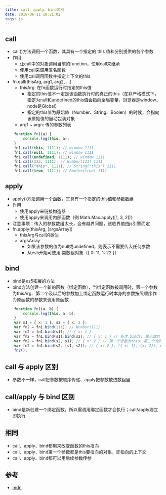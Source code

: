```yaml
---
title: call、apply、bind区别
date: 2018-06-11 18:21:02
tags: js
---
```


## call
- call()方法调用一个函数，其具有一个指定的 this 值和分别提供的各个参数
- 作用
    - 让call中的对象调用当前的function，使用call来继承
    - 使用call来调用匿名函数
    - 使用call调用函数并指定上下文的this
- fn.call(thisArg, arg1, arg2, ...)
    - thisArg: 在fn函数运行时指定的this值
        - 指定的this值不一定是该函数执行时的真正的this（在非严格模式下，指定为null和undefined的this值会指向全局变量，浏览器是window、node是Global）
        - 指定的this值为原始值（Number、String、Boolen）的时候，会指向该原始值的自动包装对象
    - arg1 ~ argn: 传的参数列表
``` JavaScript
    function fn1(a) {
        console.log(this, a);
    }
    fn1.call(this, 1111); // window 1111
    fn1.call(null, 1111); // window 1111
    fn1.call(undefined, 1111); // window 1111
    fn1.call(123, 1111); // Number(123) 1111
    fn1.call("this", 1111); // String("this") 1111
    fn1.call(true, 1111); // Boolen(true) 1111
```

## apply
- apply()方法调用一个函数，其具有一个指定的this值和参数数组
- 作用
    - 使用apply来链接构造器
    - 使用apply来调用内部函数（例 Math.Max.apply([1, 3, 2])）
- 注意事项：传入的参数数组太长，会有越界问题，该临界值由js引擎而定
- fn.apply(thisArg, [argsArray])
    - thisArg与call的类似
    - argsArray
        - 如果该参数的值为null或undefined，则表示不需要传入任何参数
        - 从es5开始可使用 类数组对象（{ 0: 11, 1: 22 }）

## bind
- bind是es5拓展的方法
- bind方法创建一个新的函数（绑定函数），当绑定函数被调用时，第一个参数为thisArg、第二个及以后的参数加上绑定函数运行时本身的参数按照顺序作为原函数的参数来调用原函数
``` JavaScript
    function fn1(a, b) {
        console.log(this, a, b);
    }
    var s1 = { x: 1 }, s2 = { x: 2 };
    var fn2 = fn1.bind(111); // Number(111)
    var fn2 = fn1.bind(s1); // { x: 1 }
    var fn2 = fn1.bind(s1).bind(s2); // { x: 1 } // 多次 bind() 是无效的
    var fn2 = fn1.bind(s2, s1); // { x: 2 } // 第一个参数为this、第二个为其他参数
    var fn2 = fn1.bind(s2, [s1, s2]); // { x: 2 }, [{ x: 1}, {x: 2}], undefined // 第一个参数为this、第二个为其他参数
    fn2();
```

## call 与 apply 区别
- 参数不一样，call把参数按顺序传递、apply把参数放进数组里

## call/apply 与 bind 区别
- bind是新创建一个绑定函数，所以需调用绑定函数才会执行；call/apply则立即执行

## 相同
- call、apply、bind都用来改变函数的this指向
- call、apply、bind第一个参数都是this要指向的对象，即指向的上下文
- call、apply、bind都可以用后续参数传参

## 参考
- [mdn](https://developer.mozilla.org/zh-CN/docs/Web/JavaScript/Reference/Global_Objects/Function/apply)